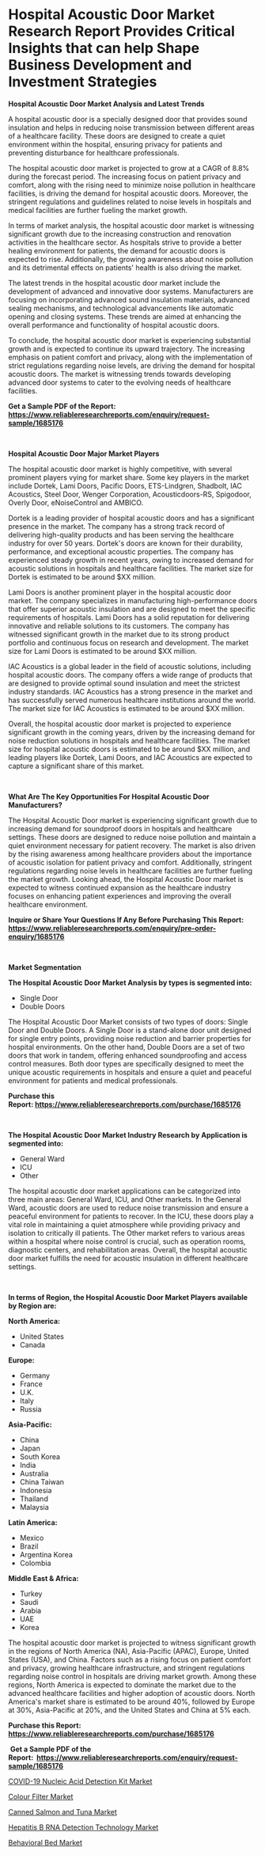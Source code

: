 <p><h1>Hospital Acoustic Door Market Research Report Provides Critical Insights that can help Shape Business Development and Investment Strategies</h1></p><p><strong>Hospital Acoustic Door Market Analysis and Latest Trends</strong></p>
<p><p>A hospital acoustic door is a specially designed door that provides sound insulation and helps in reducing noise transmission between different areas of a healthcare facility. These doors are designed to create a quiet environment within the hospital, ensuring privacy for patients and preventing disturbance for healthcare professionals.</p><p>The hospital acoustic door market is projected to grow at a CAGR of 8.8% during the forecast period. The increasing focus on patient privacy and comfort, along with the rising need to minimize noise pollution in healthcare facilities, is driving the demand for hospital acoustic doors. Moreover, the stringent regulations and guidelines related to noise levels in hospitals and medical facilities are further fueling the market growth.</p><p>In terms of market analysis, the hospital acoustic door market is witnessing significant growth due to the increasing construction and renovation activities in the healthcare sector. As hospitals strive to provide a better healing environment for patients, the demand for acoustic doors is expected to rise. Additionally, the growing awareness about noise pollution and its detrimental effects on patients' health is also driving the market.</p><p>The latest trends in the hospital acoustic door market include the development of advanced and innovative door systems. Manufacturers are focusing on incorporating advanced sound insulation materials, advanced sealing mechanisms, and technological advancements like automatic opening and closing systems. These trends are aimed at enhancing the overall performance and functionality of hospital acoustic doors.</p><p>To conclude, the hospital acoustic door market is experiencing substantial growth and is expected to continue its upward trajectory. The increasing emphasis on patient comfort and privacy, along with the implementation of strict regulations regarding noise levels, are driving the demand for hospital acoustic doors. The market is witnessing trends towards developing advanced door systems to cater to the evolving needs of healthcare facilities.</p></p>
<p><strong>Get a Sample PDF of the Report:&nbsp; <a href="https://www.reliableresearchreports.com/enquiry/request-sample/1685176">https://www.reliableresearchreports.com/enquiry/request-sample/1685176</a></strong></p>
<p>&nbsp;</p>
<p><strong>Hospital Acoustic Door Major Market Players</strong></p>
<p><p>The hospital acoustic door market is highly competitive, with several prominent players vying for market share. Some key players in the market include Dortek, Lami Doors, Pacific Doors, ETS-Lindgren, Shadbolt, IAC Acoustics, Steel Door, Wenger Corporation, Acousticdoors-RS, Spigodoor, Overly Door, eNoiseControl and AMBICO.</p><p>Dortek is a leading provider of hospital acoustic doors and has a significant presence in the market. The company has a strong track record of delivering high-quality products and has been serving the healthcare industry for over 50 years. Dortek's doors are known for their durability, performance, and exceptional acoustic properties. The company has experienced steady growth in recent years, owing to increased demand for acoustic solutions in hospitals and healthcare facilities. The market size for Dortek is estimated to be around $XX million.</p><p>Lami Doors is another prominent player in the hospital acoustic door market. The company specializes in manufacturing high-performance doors that offer superior acoustic insulation and are designed to meet the specific requirements of hospitals. Lami Doors has a solid reputation for delivering innovative and reliable solutions to its customers. The company has witnessed significant growth in the market due to its strong product portfolio and continuous focus on research and development. The market size for Lami Doors is estimated to be around $XX million.</p><p>IAC Acoustics is a global leader in the field of acoustic solutions, including hospital acoustic doors. The company offers a wide range of products that are designed to provide optimal sound insulation and meet the strictest industry standards. IAC Acoustics has a strong presence in the market and has successfully served numerous healthcare institutions around the world. The market size for IAC Acoustics is estimated to be around $XX million.</p><p>Overall, the hospital acoustic door market is projected to experience significant growth in the coming years, driven by the increasing demand for noise reduction solutions in hospitals and healthcare facilities. The market size for hospital acoustic doors is estimated to be around $XX million, and leading players like Dortek, Lami Doors, and IAC Acoustics are expected to capture a significant share of this market.</p></p>
<p>&nbsp;</p>
<p><strong>What Are The Key Opportunities For Hospital Acoustic Door Manufacturers?</strong></p>
<p><p>The Hospital Acoustic Door market is experiencing significant growth due to increasing demand for soundproof doors in hospitals and healthcare settings. These doors are designed to reduce noise pollution and maintain a quiet environment necessary for patient recovery. The market is also driven by the rising awareness among healthcare providers about the importance of acoustic isolation for patient privacy and comfort. Additionally, stringent regulations regarding noise levels in healthcare facilities are further fueling the market growth. Looking ahead, the Hospital Acoustic Door market is expected to witness continued expansion as the healthcare industry focuses on enhancing patient experiences and improving the overall healthcare environment.</p></p>
<p><strong>Inquire or Share Your Questions If Any Before Purchasing This Report: <a href="https://www.reliableresearchreports.com/enquiry/pre-order-enquiry/1685176">https://www.reliableresearchreports.com/enquiry/pre-order-enquiry/1685176</a></strong></p>
<p>&nbsp;</p>
<p><strong>Market Segmentation</strong></p>
<p><strong>The Hospital Acoustic Door Market Analysis by types is segmented into:</strong></p>
<p><ul><li>Single Door</li><li>Double Doors</li></ul></p>
<p><p>The Hospital Acoustic Door Market consists of two types of doors: Single Door and Double Doors. A Single Door is a stand-alone door unit designed for single entry points, providing noise reduction and barrier properties for hospital environments. On the other hand, Double Doors are a set of two doors that work in tandem, offering enhanced soundproofing and access control measures. Both door types are specifically designed to meet the unique acoustic requirements in hospitals and ensure a quiet and peaceful environment for patients and medical professionals.</p></p>
<p><strong>Purchase this Report:&nbsp;<a href="https://www.reliableresearchreports.com/purchase/1685176">https://www.reliableresearchreports.com/purchase/1685176</a></strong></p>
<p>&nbsp;</p>
<p><strong>The Hospital Acoustic Door Market Industry Research by Application is segmented into:</strong></p>
<p><ul><li>General Ward</li><li>ICU</li><li>Other</li></ul></p>
<p><p>The hospital acoustic door market applications can be categorized into three main areas: General Ward, ICU, and Other markets. In the General Ward, acoustic doors are used to reduce noise transmission and ensure a peaceful environment for patients to recover. In the ICU, these doors play a vital role in maintaining a quiet atmosphere while providing privacy and isolation to critically ill patients. The Other market refers to various areas within a hospital where noise control is crucial, such as operation rooms, diagnostic centers, and rehabilitation areas. Overall, the hospital acoustic door market fulfills the need for acoustic insulation in different healthcare settings.</p></p>
<p>&nbsp;</p>
<p><strong>In terms of Region, the Hospital Acoustic Door Market Players available by Region are:</strong></p>
<p>
    <p> <strong> North America: </strong>
        <ul>
            <li>United States</li>
            <li>Canada</li>
        </ul>
        </p> 
    <p> <strong> Europe: </strong>
        <ul>
            <li>Germany</li>
            <li>France</li>
            <li>U.K.</li>
            <li>Italy</li>
            <li>Russia</li>
        </ul>
        </p> 
    <p> <strong> Asia-Pacific: </strong>
        <ul>
            <li>China</li>
            <li>Japan</li>
            <li>South Korea</li>
            <li>India</li>
            <li>Australia</li>
            <li>China Taiwan</li>
            <li>Indonesia</li>
            <li>Thailand</li>
            <li>Malaysia</li>
        </ul>
        </p> 
    <p> <strong> Latin America: </strong>
        <ul>
            <li>Mexico</li>
            <li>Brazil</li>
            <li>Argentina Korea</li>
            <li>Colombia</li>
        </ul>
        </p> 
    <p> <strong> Middle East & Africa: </strong>
        <ul>
            <li>Turkey</li>
            <li>Saudi</li>
            <li>Arabia</li>
            <li>UAE</li>
            <li>Korea</li>
        </ul>
    </p>
    </p>
<p><p>The hospital acoustic door market is projected to witness significant growth in the regions of North America (NA), Asia-Pacific (APAC), Europe, United States (USA), and China. Factors such as a rising focus on patient comfort and privacy, growing healthcare infrastructure, and stringent regulations regarding noise control in hospitals are driving market growth. Among these regions, North America is expected to dominate the market due to the advanced healthcare facilities and higher adoption of acoustic doors. North America's market share is estimated to be around 40%, followed by Europe at 30%, Asia-Pacific at 20%, and the United States and China at 5% each.</p></p>
<p><strong>Purchase this Report: <a href="https://www.reliableresearchreports.com/purchase/1685176">https://www.reliableresearchreports.com/purchase/1685176</a></strong></p>
<p>&nbsp;<strong>Get a Sample PDF of the Report:&nbsp;&nbsp;<a href="https://www.reliableresearchreports.com/enquiry/request-sample/1685176">https://www.reliableresearchreports.com/enquiry/request-sample/1685176</a></strong></p>
<p><strong></strong></p>
<p><p><a href="https://www.linkedin.com/pulse/covid-19-nucleic-acid-detection-kit-market-size-growth-forecast/">COVID-19 Nucleic Acid Detection Kit Market</a></p><p><a href="https://github.com/sndrkn/Market-Research-Report-List-1/blob/main/colour-filter-market.md">Colour Filter Market</a></p><p><a href="https://github.com/amae102299/Market-Research-Report-List-1/blob/main/canned-salmon-and-tuna-market.md">Canned Salmon and Tuna Market</a></p><p><a href="https://www.linkedin.com/pulse/decoding-hepatitis-b-rna-detection-technology-market-deep-dive/">Hepatitis B RNA Detection Technology Market</a></p><p><a href="https://medium.com/@elisamohr1910/behavioral-bed-market-insights-into-market-cagr-market-trends-and-growth-strategies-39a81e192efd">Behavioral Bed Market</a></p></p>